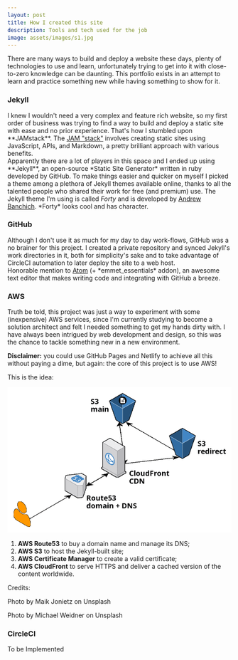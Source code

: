 ```yaml
---
layout: post
title: How I created this site
description: Tools and tech used for the job
image: assets/images/s1.jpg
---
```


There are many ways to build and deploy a website these days, plenty of technologies to use and learn, unfortunately trying to get into it with close-to-zero knowledge can be daunting.
This portfolio exists in an attempt to learn and practice something new while having something to show for it.

<h3>Jekyll</h3>
I knew I wouldn't need a very complex and feature rich website, so my first order of business was trying to find a way to build and deploy a static site with ease and no prior experience.
That's how I stumbled upon **JAMstack**. The <a href="https://jamstack.org">JAM "stack"</a> involves creating static sites using JavaScript, APIs, and Markdown, a pretty brilliant approach with various benefits.
<br>Apparently there are a lot of players in this space and I ended up using **Jekyll**, an open-source *Static Site Generator* written in ruby developed by GitHub.
To make things easier and quicker on myself I picked a theme among a plethora of Jekyll themes available online, thanks to all the talented people who shared their work for free (and premium) use. The Jekyll theme I'm using is called <i>Forty</i> and is developed by <a href="https://github.com/andrewbanchich/forty-jekyll-theme">Andrew Banchich</a>. *Forty* looks cool and has character.


<h3>GitHub</h3>
Although I don't use it as much for my day to day work-flows, GitHub was a no brainer for this project. I created a private repository and synced Jekyll's work directories in it, both for simplicity's sake and to take advantage of CircleCI automation to later deploy the site to a web host.
<br>Honorable mention to <a href="https://atom.io">Atom</a> (+ *emmet_essentials* addon), an awesome text editor that makes writing code and integrating with GitHub a breeze.


<h3>AWS</h3>

Truth be told, this project was just a way to experiment with some (inexpensive) AWS services, since I'm currently studying to become a solution architect and felt I needed something to get my hands dirty with.
I have always been intrigued by web development and design, so this was the chance to tackle something new in a new environment.

<div class="box">
<b>Disclaimer:</b> you could use GitHub Pages and Netlify to achieve all this without paying a dime, but again: the core of this project is to use AWS!
</div>

This is the idea:

<center>
  <span class="image"><img src="/assets/images/infra1.png" alt="" /></span>
</center>

1. **AWS Route53** to buy a domain name and manage its DNS;
2. **AWS S3** to host the Jekyll-built site;
3. **AWS Certificate Manager** to create a valid certificate;
3. **AWS CloudFront** to serve HTTPS and deliver a cached version of the content worldwide.






Credits:

Photo by Maik Jonietz on Unsplash

Photo by Michael Weidner on Unsplash

<h3>CircleCI</h3>

To be Implemented
